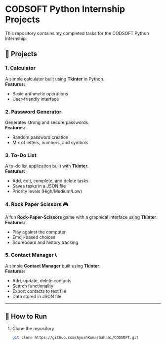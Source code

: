 # CODSOFT Python Internship Projects

This repository contains my completed tasks for the CODSOFT Python Internship.

## 📂 Projects

### 1. Calculator
A simple calculator built using **Tkinter** in Python.  
**Features:**
- Basic arithmetic operations  
- User-friendly interface  

### 2. Password Generator
Generates strong and secure passwords.  
**Features:**
- Random password creation  
- Mix of letters, numbers, and symbols  

### 3. To-Do List
A to-do list application built with **Tkinter**.  
**Features:**
- Add, edit, complete, and delete tasks  
- Saves tasks in a JSON file  
- Priority levels (High/Medium/Low)  

### 4. Rock Paper Scissors 🎮
A fun **Rock-Paper-Scissors** game with a graphical interface using **Tkinter**.  
**Features:**
- Play against the computer  
- Emoji-based choices  
- Scoreboard and history tracking   

### 5. Contact Manager 📞
A simple **Contact Manager** built using **Tkinter**.  
**Features:**
- Add, update, delete contacts  
- Search functionality  
- Export contacts to text file  
- Data stored in JSON file  

---

## 🚀 How to Run

1. Clone the repository  
   ```bash
   git clone https://github.com/AyushKumarSahani/CODSOFT.git

